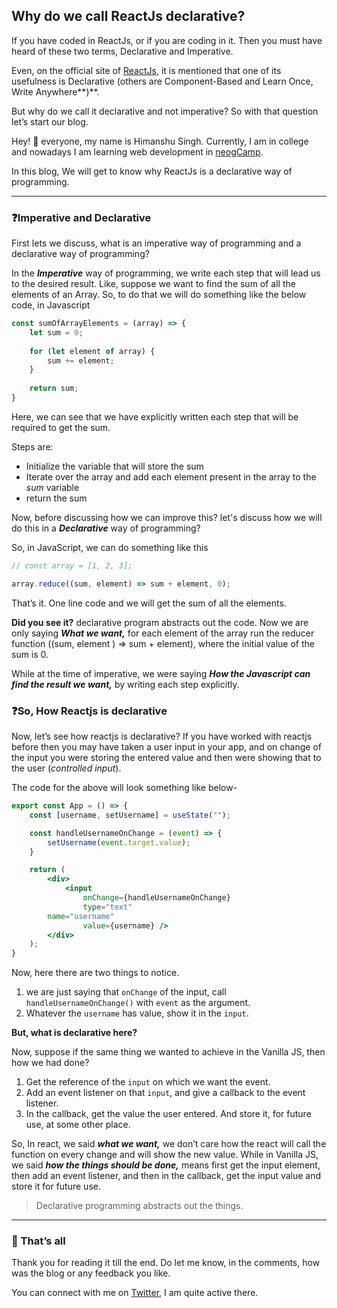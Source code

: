 ## Why do we call ReactJs declarative?

If you have coded in ReactJs, or if you are coding in it. Then you must have heard of these two terms, Declarative and Imperative.

Even, on the official site of [ReactJs](https://reactjs.org/), it is mentioned that one of its usefulness is Declarative (others are Component-Based and Learn Once, Write Anywhere**)**. 

But why do we call it declarative and not imperative? So with that question let’s start our blog.

Hey! 👋 everyone, my name is Himanshu Singh. Currently, I am in college and nowadays I am learning web development in [neogCamp](https://neog.camp/).

In this blog, We will get to know why ReactJs is a declarative way of programming.

---

### ❓Imperative and Declarative

First lets we discuss, what is an imperative way of programming and a declarative way of programming?

In the ***Imperative*** way of programming, we write each step that will lead us to the desired result. Like, suppose we want to find the sum of all the elements of an Array. So, to do that we will do something like the below code, in Javascript

```jsx
const sumOfArrayElements = (array) => {
	let sum = 0;
	
	for (let element of array) {
		sum += element;
	}
	
	return sum;
}
```

Here, we can see that we have explicitly written each step that will be required to get the sum. 

Steps are:

- Initialize the variable that will store the sum
- Iterate over the array and add each element present in the array to the *sum* variable
- return the sum

Now, before discussing how we can improve this? let's discuss how we will do this in a ***Declarative*** way of programming?

So, in JavaScript, we can do something like this

```jsx
// const array = [1, 2, 3];

array.reduce((sum, element) => sum + element, 0);
```

That’s it. One line code and we will get the sum of all the elements.

**Did you see it?** declarative program abstracts out the code. Now we are only saying ***What we want,*** for each element of the array run the reducer function ((sum, element ) ⇒ sum + element), where the initial value of the sum is 0. 

While at the time of imperative, we were saying ***How the Javascript can find the result we want,*** by writing each step explicitly.

### ❓So, How Reactjs is declarative

Now, let’s see how reactjs is declarative? If you have worked with reactjs before then you may have taken a user input in your app, and on change of the input you were storing the entered value and then were showing that to the user (*controlled input*).

The code for the above will look something like below-

```jsx
export const App = () => {
	const [username, setUsername] = useState("");

	const handleUsernameOnChange = (event) => {
		setUsername(event.target.value);
	}

	return (
		<div>
			<input 
				onChange={handleUsernameOnChange} 
				type="text" 
        name="username" 
				value={username} />
		</div>		
	);
}
```

 

Now, here there are two things to notice.

1. we are just saying that `onChange` of the input, call `handleUsernameOnChange()` with `event` as the argument.
2. Whatever the `username` has value, show it in the `input`.  

**But, what is declarative here?**

Now, suppose if the same thing we wanted to achieve in the Vanilla JS, then how we had done?

1. Get the reference of the `input` on which we want the event.
2. Add an event listener on that `input`, and give a callback to the event listener.
3. In the callback, get the value the user entered. And store it, for future use, at some other place.

So, In react, we said ***what we want,*** we don’t care how the react will call the function on every change and will show the new value. While in Vanilla JS, we said ***how the things should be done,*** means first get the input element, then add an event listener, and then in the callback, get the input value and store it for future use.

> Declarative programming abstracts out the things.
> 

---

### 🏁 That’s all

Thank you for reading it till the end. Do let me know, in the comments, how was the blog or any feedback you like.

You can connect with me on [Twitter](https://twitter.com/hsnice16), I am quite active there.